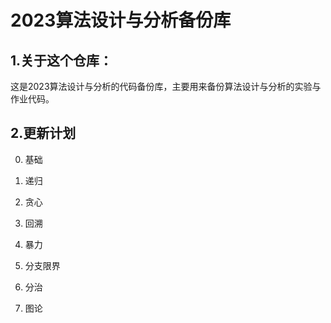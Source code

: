 # 2023算法设计与分析备份库

## 1.关于这个仓库：

  这是2023算法设计与分析的代码备份库，主要用来备份算法设计与分析的实验与作业代码。

## 2.更新计划

0. 基础

1. 递归

2. 贪心

3. 回溯

4. 暴力

5. 分支限界

6. 分治

7. 图论
